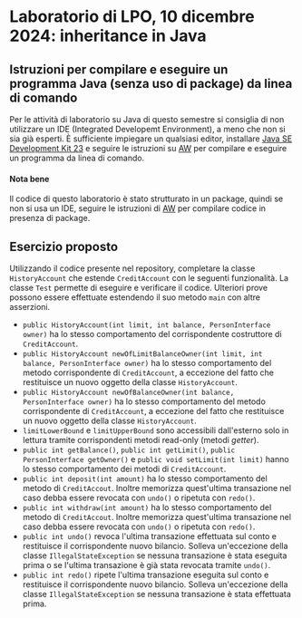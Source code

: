 # Laboratorio di LPO, 10 dicembre 2024: inheritance in Java

## Istruzioni per compilare e eseguire un programma Java (senza uso di package) da linea di comando
Per le attività di laboratorio su Java di questo semestre si consiglia di non utilizzare un IDE (Integrated Developemt Environment),
a meno che non si sia già esperti. È sufficiente impiegare un qualsiasi editor,
installare [Java SE Development Kit 23](https://www.oracle.com/java/technologies/downloads/#JDK23)
e seguire le istruzioni su [AW](https://2024.aulaweb.unige.it/mod/page/view.php?id=57634) per compilare e eseguire 
un programma da linea di comando.
#### Nota bene
Il codice di questo laboratorio è stato strutturato in un package, quindi se non si usa un IDE, seguire le istruzioni di [AW](https://2024.aulaweb.unige.it/mod/page/view.php?id=57634) per compilare codice in presenza di package. 

## Esercizio proposto
Utilizzando il codice presente nel repository, completare la classe `HistoryAccount` che estende `CreditAccount` con le seguenti funzionalità.
La classe `Test` permette di eseguire e verificare il codice.
Ulteriori prove possono essere effettuate estendendo il suo metodo `main` con altre asserzioni.

  * `public HistoryAccount(int limit, int balance, PersonInterface owner)` ha lo stesso comportamento del corrispondente costruttore di `CreditAccount`. 
  * `public HistoryAccount newOfLimitBalanceOwner(int limit, int balance, PersonInterface owner)` ha lo stesso comportamento del metodo corrispondente di `CreditAccount`, a eccezione del fatto che restituisce un nuovo oggetto della classe `HistoryAccount`.
  * `public HistoryAccount newOfBalanceOwner(int balance, PersonInterface owner)` ha lo stesso comportamento del metodo corrispondente di `CreditAccount`, a eccezione del fatto che restituisce un nuovo oggetto della classe `HistoryAccount`.  
  * `limitLowerBound` e `limitUpperBound` sono accessibili dall'esterno solo in lettura tramite corrispondenti metodi read-only (metodi *getter*).    
  * `public int getBalance()`, `public int getLimit()`, `public PersonInterface getOwner()` e `public void setLimit(int limit)` hanno lo stesso comportamento dei metodi di `CreditAccount`.
  * `public int deposit(int amount)` ha lo stesso comportamento del metodo di `CreditAccout`. Inoltre memorizza quest'ultima transazione nel caso debba essere revocata con `undo()` o ripetuta con `redo()`.
  * `public int withdraw(int amount)` ha lo stesso comportamento del metodo di `CreditAccout`. Inoltre memorizza quest'ultima transazione nel caso debba essere revocata con `undo()` o ripetuta con `redo()`.
  * `public int undo()` revoca l'ultima transazione effettuata sul conto e restituisce il corrispondente nuovo bilancio. Solleva un'eccezione della classe `IllegalStateException` se nessuna transazione è stata eseguita prima o se l'ultima transazione è già stata revocata tramite `undo()`.
 * `public int redo()` ripete l'ultima transazione eseguita sul conto e restituisce il corrispondente nuovo bilancio. Solleva un'eccezione della classe `IllegalStateException` se nessuna transazione è stata effettuata prima. 
